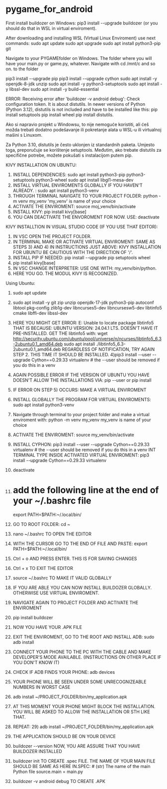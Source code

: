 # pygame_for_android

First install buildozer on Windows: pip3 install --upgrade buildozer (or you should do that in WSL in virtual enviroment).

After downloading and installing WSL (Virtual Linux Enviroment) use next commands: 
sudo apt update
sudo apt upgrade
sudo apt install python3-pip git

Navigate to your PYGAMEfolder on Windows.
The folder where you will have your main.py or game.py, whatever.
Navigate with cd /mnt/c and so on. to the folder

pip3 install --upgrade pip
pip3 install --upgrade cython
sudo apt install -y openjdk-8-jdk unzip
sudo apt install -y python3-setuptools
sudo apt install -y libssl-dev
sudo apt install -y build-essential

ERROR: 
Receiving error after 'buildozer -v android debug': Check configuration token. It is about distutils.
In newer versions of Python (Python 3.12), distutils is not included and have to be installed like this:
pip install setuptools
pip install wheel
pip install distutils.



Ako si napravio projekt u Windowsu, to nije nemoguće koristiti, ali ćeš možda trebati dodatno podešavanje ili pokretanje alata u WSL-u ili virtualnoj mašini s Linuxom.

Za Python 3.10, distutils je često uklonjen iz standardnih paketa. Umjesto toga, preporučuje se korištenje setuptools. Međutim, ako trebate distutils za specifične potrebe, možete pokušati s instalacijom putem pip.


KIVY INSTALLATION ON UBUNTU:
1) INSTALL DEPENDENCIES: sudo apt install python3-pip python3-setuptools python3-wheel
                         sudo apt install libgl1-mesa-dev
2) INSTALL VIRTUAL ENVIROMENTS GLOBALLY IF YOU HAVEN'T ALREADY. : sudo apt install python3-venv
3) THROUGH TERMINAL NAVIGATE TO YOUR PROJECT FOLDER: python -m venv my_venv           'my_venv' is name of your choice
4) ACTIVATE THE ENVIROMENT: source moj_venv/bin/activate
5) INSTALL KIVY: pip install kivy[base]
6) YOU CAN DEACTIVATE THE ENVOROMENT FOR NOW. USE: deactivate

KIVY INSTALLTION IN VISUAL STUDIO CODE (IF YOU USE THAT EDITOR):
1) IN VSC OPEN THE PROJECT FOLDER.
2) IN TERMINAL MAKE OR ACTIVATE VIRTUAL ENVIROMENT: SAME AS STEPS 3) AND 4) IN INSTRUCTIONS JUST ABOVE: KIVY INSTALLATION FOR UBUNTU
   BE CAUTIOUS WITH THE DIRECTION OF '/'.
3) INSTALL PIP IF NEEDED: pip install --upgrade pip setuptools wheel
4) pip install kivy[base]
5) IN VSC CHANGE INTERPRETER: USE ONE WITH: my_venv/bin/python.
6) HERE YOU GO. THE MODUL KIVY IS RECOGNIZED.





Using Ubuntu:
1) sudo apt update
2) sudo apt install -y git zip unzip openjdk-17-jdk python3-pip autoconf libtool pkg-config zlib1g-dev libncurses5-dev libncursesw5-dev libtinfo5 cmake libffi-dev libssl-dev
3) HERE YOU MIGHT GET ERROR: E: Unable to locate package libtinfo5 THAT IS BECAUSE: UBUNTU VERSION: 24.04.1 LTS. DOESN'T HAVE IT PRE-INSTALLED.
  GET THE libtinfo5 with:   wget http://security.ubuntu.com/ubuntu/pool/universe/n/ncurses/libtinfo5_6.3-2ubuntu0.1_amd64.deb
  sudo apt install ./libtinfo5_6.3-2ubuntu0.1_amd64.deb
  REGARDLESS OF NOTIFICATION, TRY AGAIN STEP 2. THIS TIME IT SHOULD BE INSTALLED.
4)pip3 install --user --upgrade Cython==0.29.33 virtualenv  # the --user should be removed if you do this in a venv
5) AGAIN POSSIBLE ERROR IF THE VERSION OF UBUNTU YOU HAVE DOESN'T ALLOW THE INSTALLATIONS VIA: pip --user or pip install
6) IF ERROR ON STEP 5) OCCURS: MAKE A VIRTUAL ENVIROMENT
7) INSTALL GLOBALLY THE PROGRAM FOR VIRTUAL ENVIROMENTS: sudo apt install python3-venv
8) Navigate through terminal to your project folder and make a virtual enviroment with: python -m venv my_venv           my_venv is name of your choice
9) ACTIVATE THE ENVIROMENT: source my_venv/bin/activate
10) INSTALL CYPHON: pip3 install --user --upgrade Cython==0.29.33 virtualenv  # the --user should be removed if you do this in a venv
    INT TERMINAL TYPE INSIDE ACTIVATED VIRTUAL ENVIROMENT: pip3 install --upgrade Cython==0.29.33 virtualenv
11) deactivate 
12) # add the following line at the end of your ~/.bashrc file
    export PATH=$PATH:~/.local/bin/
13) GO TO ROOT FOLDER: cd ~
14) nano ~/.bashrc TO OPEN THE EDITOR
15) WITH THE CURSOR GO TO THE END OF FILE AND PASTE: export PATH=$PATH:~/.local/bin/
16) Ctrl + o     AND PRESS ENTER. THIS IS FOR SAVING CHANGES
17) Ctrl + x     TO EXIT THE EDITOR
18) source ~/.bashrc TO MAKE IT VALID GLOBALLY
21) IF YOU ARE ABLE YOU CAN NOW INSTALL BUILDOZER GLOBALLY. OTHERWISE USE VIRTUAL ENVIROMENT.
22) NAVIGATE AGAIN TO PROJECT FOLDER AND ACTIVATE THE ENVIROMENT
23) pip install buildozer

24) NOW YOU HAVE YOUR .APK FILE
25) EXIT THE ENVIROMENT, GO TO THE ROOT AND INSTALL ADB: sudo adb install
26) CONNECT YOUR PHONE TO THE PC WITH THE CABLE AND MAKE DEVELOPER'S MODE AVAILABLE. (INSTRUCTIONS ON OTHER PLACE IF YOU DON'T KNOW IT)
27) CHECK IF ADB FINDS YOUR PHONE: adb devices
28) YOUR PHONE WILL BE SEEN UNDER SOME UNRECOGNIZEABLE NUMBERS IN WORST CASE
29) adb install ~/PROJECT_FOLDER/bin/my_application.apk
30) AT THIS MOMENT YOUR PHONE MIGHT BLOCK THE INSTALLATION. YOU WILL BE ASKED TO ALLOW THE INSTALLATION OR STH LIKE THAT.
31) REPEAT: 29) adb install ~/PROJECT_FOLDER/bin/my_application.apk
32) THE APPLICATION SHOULD BE ON YOUR DEVICE

33) buildozer --version NOW, YOU ARE ASSURE THAT YOU HAVE BUILDOZER INSTALLED
34) buildozer init TO CREATE .spec FILE. THE NAME OF YOUR MAIN FILE SHOULD BE SAME AS HERE IN.SPEC: # (str) The name of the main Python file
                                                                                                      source.main = main.py
20) buildozer -v android debug TO CREATE .APK
